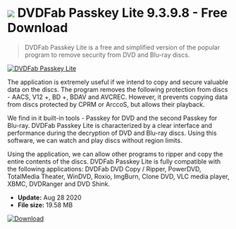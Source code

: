 # ![](https://cdn.softexe.net/static/icon/9/dvdfab-passkey-lite-8131.png) DVDFab Passkey Lite 9.3.9.8 - Free Download

> DVDFab Passkey Lite is a free and simplified version of the popular program to remove security from DVD and Blu-ray discs.

[![DVDFab Passkey Lite](https://gallery.dpcdn.pl/imgc/Tools/9563/g_-_420x350_1.5_-_x20120804191318_00.jpg)](https://softexe.net/win/multimedia/other/dvdfab-passkey-lite:hpcp.html)

The application is extremely useful if we intend to copy and secure valuable data on the discs. The program removes the following protection from discs - AACS, V12 +, BD +, BDAV and AVCREC. However, it prevents copying data from discs protected by CPRM or ArccoS, but allows their playback.
 
 
 We find in it built-in tools - Passkey for DVD and the second Passkey for Blu-ray. DVDFab Passkey Lite is characterized by a clear interface and performance during the decryption of DVD and Blu-ray discs. Using this software, we can watch and play discs without region limits. 
 
 
 Using the application, we can allow other programs to ripper and copy the entire contents of the discs. DVDFab Passkey Lite is fully compatible with the following applications: DVDFab DVD Copy / Ripper, PowerDVD, TotalMedia Theater, WinDVD, Roxio, ImgBurn, Clone DVD, VLC media player, XBMC, DVDRanger and DVD Shink.


- **Update:** Aug 28 2020
- **File size:** 19.58 MB

[![Download](https://cdn.softexe.net/static/img/download.png)](https://softexe.net/win/multimedia/other/dvdfab-passkey-lite:hpcp.html)

